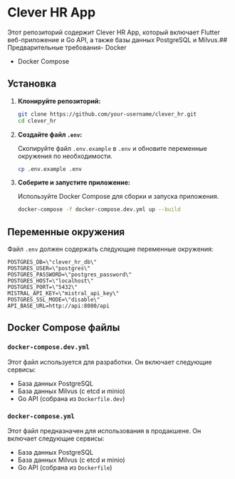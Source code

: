 # Clever HR App

Этот репозиторий содержит Clever HR App, который включает Flutter веб-приложение и Go API, а также базы данных PostgreSQL и Milvus.## Предварительные требования- Docker
- Docker Compose

## Установка

1. **Клонируйте репозиторий:**

   ```bash
   git clone https://github.com/your-username/clever_hr.git
   cd clever_hr
   ```

2. **Создайте файл `.env`:**

   Скопируйте файл `.env.example` в `.env` и обновите переменные окружения по необходимости.

   ```bash
   cp .env.example .env
   ```

3. **Соберите и запустите приложение:**

   Используйте Docker Compose для сборки и запуска приложения.

   ```bash
   docker-compose -f docker-compose.dev.yml up --build
   ```

## Переменные окружения

Файл `.env` должен содержать следующие переменные окружения:

```env
POSTGRES_DB=\"clever_hr_db\"
POSTGRES_USER=\"postgres\"
POSTGRES_PASSWORD=\"postgres_password\"
POSTGRES_HOST=\"localhost\"
POSTGRES_PORT=\"5432\"
MISTRAL_API_KEY=\"mistral_api_key\"
POSTGRES_SSL_MODE=\"disable\"
API_BASE_URL=http://api:8080/api
```

## Docker Compose файлы

### `docker-compose.dev.yml`

Этот файл используется для разработки. Он включает следующие сервисы:

- База данных PostgreSQL
- База данных Milvus (с etcd и minio)
- Go API (собрана из `Dockerfile.dev`)

### `docker-compose.yml`

Этот файл предназначен для использования в продакшене. Он включает следующие сервисы:

- База данных PostgreSQL
- База данных Milvus (с etcd и minio)
- Go API (собрана из `Dockerfile`)
